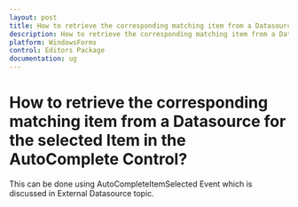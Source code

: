 ```yaml
---
layout: post
title: How to retrieve the corresponding matching item from a Datasource for the selected Item in the AutoComplete Control
description: How to retrieve the corresponding matching item from a Datasource for the selected Item in the AutoComplete Control
platform: WindowsForms
control: Editors Package
documentation: ug
---
```


# How to retrieve the corresponding matching item from a Datasource for the selected Item in the AutoComplete Control?

This can be done using AutoCompleteItemSelected Event which is discussed in External Datasource  topic.
